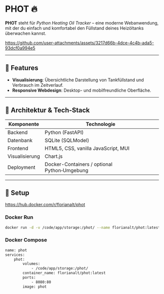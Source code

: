 # PHOT 🔥

**PHOT** steht für _Python Heating Oil Tracker_ – eine moderne Webanwendung, mit der du einfach und komfortabel den Füllstand deines Heizöltanks überwachen kannst.

https://github.com/user-attachments/assets/3217d66b-4dce-4c4b-ada5-93dcf0a994e5

---

## 🌟 Features

- **Visualisierung**: Übersichtliche Darstellung von Tankfüllstand und Verbrauch im Zeitverlauf.
- **Responsive Webdesign**: Desktop- und mobilfreundliche Oberfläche.

---

## 🧱 Architektur & Tech‑Stack

| Komponente      | Technologie         |
|----------------|---------------------|
| Backend        | Python (FastAPI) |
| Datenbank      | SQLite (SQLModel) |
| Frontend       | HTML5, CSS, vanilla JavaScript, MUI |
| Visualisierung | Chart.js |
| Deployment     | Docker-Containers / optional Python‑Umgebung |

---

## 🚀 Setup
https://hub.docker.com/r/florianalt/phot

### Docker Run

```bash
docker run -d -v /code/app/storage:/phot/ --name florianalt/phot:latest -p 8080:80 phot 
```

### Docker Compose
```bash
name: phot
services:
    phot:
        volumes:
            - /code/app/storage:/phot/
        container_name: florianalt/phot:latest
        ports:
            - 8080:80
        image: phot
```


